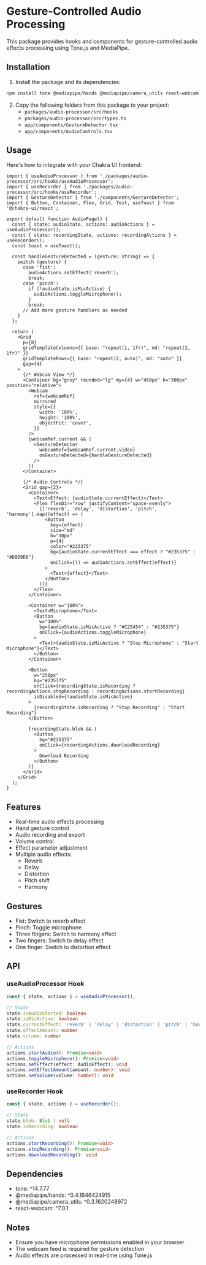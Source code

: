 # Gesture-Controlled Audio Processing

This package provides hooks and components for gesture-controlled audio effects processing using Tone.js and MediaPipe.

## Installation

1. Install the package and its dependencies:

```bash
npm install tone @mediapipe/hands @mediapipe/camera_utils react-webcam
```

2. Copy the following folders from this package to your project:
   - `packages/audio-processor/src/hooks`
   - `packages/audio-processor/src/types.ts`
   - `app/components/GestureDetector.tsx`
   - `app/components/AudioControls.tsx`

## Usage

Here's how to integrate with your Chakra UI frontend:

```tsx
import { useAudioProcessor } from './packages/audio-processor/src/hooks/useAudioProcessor';
import { useRecorder } from './packages/audio-processor/src/hooks/useRecorder';
import { GestureDetector } from './components/GestureDetector';
import { Button, Container, Flex, Grid, Text, useToast } from '@chakra-ui/react';

export default function AudioPage() {
  const { state: audioState, actions: audioActions } = useAudioProcessor();
  const { state: recordingState, actions: recordingActions } = useRecorder();
  const toast = useToast();

  const handleGestureDetected = (gesture: string) => {
    switch (gesture) {
      case 'fist':
        audioActions.setEffect('reverb');
        break;
      case 'pinch':
        if (!audioState.isMicActive) {
          audioActions.toggleMicrophone();
        }
        break;
      // Add more gesture handlers as needed
    }
  };

  return (
    <Grid
      p={8}
      gridTemplateColumns={{ base: "repeat(1, 1fr)", md: "repeat(2, 1fr)" }}
      gridTemplateRows={{ base: "repeat(2, auto)", md: "auto" }}
      gap={4}
    >
      {/* Webcam View */}
      <Container bg="grey" rounded="lg" my={4} w="450px" h="300px" position="relative">
        <Webcam
          ref={webcamRef}
          mirrored
          style={{
            width: '100%',
            height: '100%',
            objectFit: 'cover',
          }}
        />
        {webcamRef.current && (
          <GestureDetector
            webcamRef={webcamRef.current.video}
            onGestureDetected={handleGestureDetected}
          />
        )}
      </Container>

      {/* Audio Controls */}
      <Grid gap={2}>
        <Container>
          <Text>Effect: {audioState.currentEffect}</Text>
          <Flex flexDir="row" justifyContent="space-evenly">
            {['reverb', 'delay', 'distortion', 'pitch', 'harmony'].map((effect) => (
              <Button
                key={effect}
                size="md"
                h="30px"
                p={4}
                color="#235375"
                bg={audioState.currentEffect === effect ? "#235375" : "#D9D9D9"}
                onClick={() => audioActions.setEffect(effect)}
              >
                <Text>{effect}</Text>
              </Button>
            ))}
          </Flex>
        </Container>

        <Container w="100%">
          <Text>Microphone</Text>
          <Button
            w="100%"
            bg={audioState.isMicActive ? "#C25454" : "#235375"}
            onClick={audioActions.toggleMicrophone}
          >
            <Text>{audioState.isMicActive ? "Stop Microphone" : "Start Microphone"}</Text>
          </Button>
        </Container>

        <Button
          w="250px"
          bg="#235375"
          onClick={recordingState.isRecording ? recordingActions.stopRecording : recordingActions.startRecording}
          isDisabled={!audioState.isMicActive}
        >
          {recordingState.isRecording ? "Stop Recording" : "Start Recording"}
        </Button>

        {recordingState.blob && (
          <Button
            bg="#235375"
            onClick={recordingActions.downloadRecording}
          >
            Download Recording
          </Button>
        )}
      </Grid>
    </Grid>
  );
}
```

## Features

- Real-time audio effects processing
- Hand gesture control
- Audio recording and export
- Volume control
- Effect parameter adjustment
- Multiple audio effects:
  - Reverb
  - Delay
  - Distortion
  - Pitch shift
  - Harmony

## Gestures

- Fist: Switch to reverb effect
- Pinch: Toggle microphone
- Three fingers: Switch to harmony effect
- Two fingers: Switch to delay effect
- One finger: Switch to distortion effect

## API

### useAudioProcessor Hook

```typescript
const { state, actions } = useAudioProcessor();

// State
state.isAudioStarted: boolean
state.isMicActive: boolean
state.currentEffect: 'reverb' | 'delay' | 'distortion' | 'pitch' | 'harmony'
state.effectAmount: number
state.volume: number

// Actions
actions.startAudio(): Promise<void>
actions.toggleMicrophone(): Promise<void>
actions.setEffect(effect: AudioEffect): void
actions.setEffectAmount(amount: number): void
actions.setVolume(volume: number): void
```

### useRecorder Hook

```typescript
const { state, actions } = useRecorder();

// State
state.blob: Blob | null
state.isRecording: boolean

// Actions
actions.startRecording(): Promise<void>
actions.stopRecording(): Promise<void>
actions.downloadRecording(): void
```

## Dependencies

- tone: ^14.7.77
- @mediapipe/hands: ^0.4.1646424915
- @mediapipe/camera_utils: ^0.3.1620248972
- react-webcam: ^7.0.1

## Notes

- Ensure you have microphone permissions enabled in your browser
- The webcam feed is required for gesture detection
- Audio effects are processed in real-time using Tone.js
